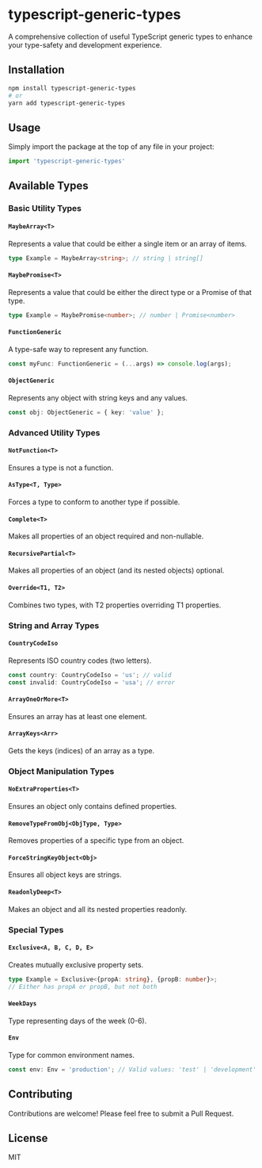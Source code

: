 # typescript-generic-types

A comprehensive collection of useful TypeScript generic types to enhance your type-safety and development experience.

## Installation

```bash
npm install typescript-generic-types
# or
yarn add typescript-generic-types
```

## Usage

Simply import the package at the top of any file in your project:

```typescript
import 'typescript-generic-types'
```

## Available Types

### Basic Utility Types

#### `MaybeArray<T>`
Represents a value that could be either a single item or an array of items.
```typescript
type Example = MaybeArray<string>; // string | string[]
```

#### `MaybePromise<T>`
Represents a value that could be either the direct type or a Promise of that type.
```typescript
type Example = MaybePromise<number>; // number | Promise<number>
```

#### `FunctionGeneric`
A type-safe way to represent any function.
```typescript
const myFunc: FunctionGeneric = (...args) => console.log(args);
```

#### `ObjectGeneric`
Represents any object with string keys and any values.
```typescript
const obj: ObjectGeneric = { key: 'value' };
```

### Advanced Utility Types

#### `NotFunction<T>`
Ensures a type is not a function.

#### `AsType<T, Type>`
Forces a type to conform to another type if possible.

#### `Complete<T>`
Makes all properties of an object required and non-nullable.

#### `RecursivePartial<T>`
Makes all properties of an object (and its nested objects) optional.

#### `Override<T1, T2>`
Combines two types, with T2 properties overriding T1 properties.

### String and Array Types

#### `CountryCodeIso`
Represents ISO country codes (two letters).
```typescript
const country: CountryCodeIso = 'us'; // valid
const invalid: CountryCodeIso = 'usa'; // error
```

#### `ArrayOneOrMore<T>`
Ensures an array has at least one element.

#### `ArrayKeys<Arr>`
Gets the keys (indices) of an array as a type.

### Object Manipulation Types

#### `NoExtraProperties<T>`
Ensures an object only contains defined properties.

#### `RemoveTypeFromObj<ObjType, Type>`
Removes properties of a specific type from an object.

#### `ForceStringKeyObject<Obj>`
Ensures all object keys are strings.

#### `ReadonlyDeep<T>`
Makes an object and all its nested properties readonly.

### Special Types

#### `Exclusive<A, B, C, D, E>`
Creates mutually exclusive property sets.
```typescript
type Example = Exclusive<{propA: string}, {propB: number}>;
// Either has propA or propB, but not both
```

#### `WeekDays`
Type representing days of the week (0-6).

#### `Env`
Type for common environment names.
```typescript
const env: Env = 'production'; // Valid values: 'test' | 'development' | 'production' | 'preprod' | 'build' | 'ci'
```

## Contributing

Contributions are welcome! Please feel free to submit a Pull Request.

## License

MIT

